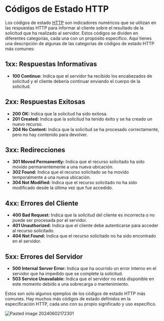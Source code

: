 # Códigos de Estado HTTP

Los códigos de estado [HTTP](HTTP.md) son indicadores numéricos que se utilizan en las respuestas HTTP para informar al cliente sobre el resultado de la solicitud que ha realizado al servidor. Estos códigos se dividen en diferentes categorías, cada una con un propósito específico. Aquí tienes una descripción de algunas de las categorías de códigos de estado HTTP más comunes:

## 1xx: Respuestas Informativas

- **100 Continue:** Indica que el servidor ha recibido los encabezados de solicitud y el cliente debería continuar enviando el cuerpo de la solicitud.

## 2xx: Respuestas Exitosas

- **200 OK:** Indica que la solicitud ha sido exitosa.
- **201 Created:** Indica que la solicitud ha tenido éxito y se ha creado un nuevo recurso.
- **204 No Content:** Indica que la solicitud se ha procesado correctamente, pero no hay contenido para devolver.

## 3xx: Redirecciones

- **301 Moved Permanently:** Indica que el recurso solicitado ha sido movido permanentemente a una nueva ubicación.
- **302 Found:** Indica que el recurso solicitado se ha movido temporalmente a una nueva ubicación.
- **304 Not Modified:** Indica que el recurso solicitado no ha sido modificado desde la última vez que fue accedido.

## 4xx: Errores del Cliente

- **400 Bad Request:** Indica que la solicitud del cliente es incorrecta o no puede ser procesada por el servidor.
- **401 Unauthorized:** Indica que el cliente debe autenticarse para acceder al recurso solicitado.
- **404 Not Found:** Indica que el recurso solicitado no ha sido encontrado en el servidor.

## 5xx: Errores del Servidor

- **500 Internal Server Error:** Indica que ha ocurrido un error interno en el servidor que ha impedido que se complete la solicitud.
- **503 Service Unavailable:** Indica que el servidor no está disponible en este momento debido a una sobrecarga o mantenimiento.

Estos son solo algunos ejemplos de los códigos de estado HTTP más comunes. Hay muchos más códigos de estado definidos en la especificación HTTP, cada uno con su propio significado y uso específico.

![Pasted image 20240602172301](ANEXOS/CódigosEstadoHTTP.png)